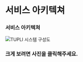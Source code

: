 # 서비스 아키텍쳐

### 서비스 아키텍쳐
![TUPLI 시스템 구성도](https://user-images.githubusercontent.com/55949647/154113207-785f4fad-e54e-4377-a5a5-1aa8596ffe7b.png)

### 크게 보려면 사진을 클릭해주세요.
